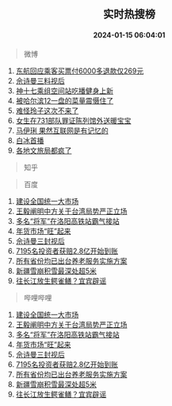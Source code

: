 <div align="center"><h2>实时热搜榜</h2><h4>2024-01-15 06:04:01</h4></div>

> 微博  

1. [东航回应乘客买票付6000多退款仅269元](https://s.weibo.com/weibo?q=%23%E4%B8%9C%E8%88%AA%E5%9B%9E%E5%BA%94%E4%B9%98%E5%AE%A2%E4%B9%B0%E7%A5%A8%E4%BB%986000%E5%A4%9A%E9%80%80%E6%AC%BE%E4%BB%85269%E5%85%83%23&t=31&band_rank=1&Refer=top)<br />
2. [佘诗曼三料视后](https://s.weibo.com/weibo?q=%E4%BD%98%E8%AF%97%E6%9B%BC%E4%B8%89%E6%96%99%E8%A7%86%E5%90%8E&t=31&band_rank=2&Refer=top)<br />
3. [神十七乘组空间站吃播健身上新](https://s.weibo.com/weibo?q=%23%E7%A5%9E%E5%8D%81%E4%B8%83%E4%B9%98%E7%BB%84%E7%A9%BA%E9%97%B4%E7%AB%99%E5%90%83%E6%92%AD%E5%81%A5%E8%BA%AB%E4%B8%8A%E6%96%B0%23&t=31&band_rank=3&Refer=top)<br />
4. [被哈尔滨12一盘的菜量震慑住了](https://s.weibo.com/weibo?q=%23%E8%A2%AB%E5%93%88%E5%B0%94%E6%BB%A812%E4%B8%80%E7%9B%98%E7%9A%84%E8%8F%9C%E9%87%8F%E9%9C%87%E6%85%91%E4%BD%8F%E4%BA%86%23&t=31&band_rank=4&Refer=top)<br />
5. [难怪玲子这次不来了](https://s.weibo.com/weibo?q=%E9%9A%BE%E6%80%AA%E7%8E%B2%E5%AD%90%E8%BF%99%E6%AC%A1%E4%B8%8D%E6%9D%A5%E4%BA%86&t=31&band_rank=5&Refer=top)<br />
6. [女生在731部队罪证陈列馆外送暖宝宝](https://s.weibo.com/weibo?q=%23%E5%A5%B3%E7%94%9F%E5%9C%A8731%E9%83%A8%E9%98%9F%E7%BD%AA%E8%AF%81%E9%99%88%E5%88%97%E9%A6%86%E5%A4%96%E9%80%81%E6%9A%96%E5%AE%9D%E5%AE%9D%23&t=31&band_rank=6&Refer=top)<br />
7. [马伊琍 果然互联网是有记忆的](https://s.weibo.com/weibo?q=%E9%A9%AC%E4%BC%8A%E7%90%8D%20%E6%9E%9C%E7%84%B6%E4%BA%92%E8%81%94%E7%BD%91%E6%98%AF%E6%9C%89%E8%AE%B0%E5%BF%86%E7%9A%84&t=31&band_rank=7&Refer=top)<br />
8. [白冰首播](https://s.weibo.com/weibo?q=%E7%99%BD%E5%86%B0%E9%A6%96%E6%92%AD&t=31&band_rank=8&Refer=top)<br />
9. [各地文旅局都疯了](https://s.weibo.com/weibo?q=%E5%90%84%E5%9C%B0%E6%96%87%E6%97%85%E5%B1%80%E9%83%BD%E7%96%AF%E4%BA%86&t=31&band_rank=9&Refer=top)<br />

> 知乎  


> 百度  

1. [建设全国统一大市场](https://www.baidu.com/s?wd=%E5%BB%BA%E8%AE%BE%E5%85%A8%E5%9B%BD%E7%BB%9F%E4%B8%80%E5%A4%A7%E5%B8%82%E5%9C%BA&sa=fyb_news&rsv_dl=fyb_news)<br />
2. [王毅阐明中方关于台湾局势严正立场](https://www.baidu.com/s?wd=%E7%8E%8B%E6%AF%85%E9%98%90%E6%98%8E%E4%B8%AD%E6%96%B9%E5%85%B3%E4%BA%8E%E5%8F%B0%E6%B9%BE%E5%B1%80%E5%8A%BF%E4%B8%A5%E6%AD%A3%E7%AB%8B%E5%9C%BA&sa=fyb_news&rsv_dl=fyb_news)<br />
3. [多名“将军”在洛阳高铁站霸气接站](https://www.baidu.com/s?wd=%E5%A4%9A%E5%90%8D%E2%80%9C%E5%B0%86%E5%86%9B%E2%80%9D%E5%9C%A8%E6%B4%9B%E9%98%B3%E9%AB%98%E9%93%81%E7%AB%99%E9%9C%B8%E6%B0%94%E6%8E%A5%E7%AB%99&sa=fyb_news&rsv_dl=fyb_news)<br />
4. [年货市场“旺”起来](https://www.baidu.com/s?wd=%E5%B9%B4%E8%B4%A7%E5%B8%82%E5%9C%BA%E2%80%9C%E6%97%BA%E2%80%9D%E8%B5%B7%E6%9D%A5&sa=fyb_news&rsv_dl=fyb_news)<br />
5. [佘诗曼三封视后](https://www.baidu.com/s?wd=%E4%BD%98%E8%AF%97%E6%9B%BC%E4%B8%89%E5%B0%81%E8%A7%86%E5%90%8E&sa=fyb_news&rsv_dl=fyb_news)<br />
6. [7195名投资者获赔2.8亿开始到账](https://www.baidu.com/s?wd=7195%E5%90%8D%E6%8A%95%E8%B5%84%E8%80%85%E8%8E%B7%E8%B5%942.8%E4%BA%BF%E5%BC%80%E5%A7%8B%E5%88%B0%E8%B4%A6&sa=fyb_news&rsv_dl=fyb_news)<br />
7. [所有省份均已出台养老服务实施方案](https://www.baidu.com/s?wd=%E6%89%80%E6%9C%89%E7%9C%81%E4%BB%BD%E5%9D%87%E5%B7%B2%E5%87%BA%E5%8F%B0%E5%85%BB%E8%80%81%E6%9C%8D%E5%8A%A1%E5%AE%9E%E6%96%BD%E6%96%B9%E6%A1%88&sa=fyb_news&rsv_dl=fyb_news)<br />
8. [新疆雪崩积雪最深处超5米](https://www.baidu.com/s?wd=%E6%96%B0%E7%96%86%E9%9B%AA%E5%B4%A9%E7%A7%AF%E9%9B%AA%E6%9C%80%E6%B7%B1%E5%A4%84%E8%B6%855%E7%B1%B3&sa=fyb_news&rsv_dl=fyb_news)<br />
9. [往长江放生鳄雀鳝？宜宾辟谣](https://www.baidu.com/s?wd=%E5%BE%80%E9%95%BF%E6%B1%9F%E6%94%BE%E7%94%9F%E9%B3%84%E9%9B%80%E9%B3%9D%EF%BC%9F%E5%AE%9C%E5%AE%BE%E8%BE%9F%E8%B0%A3&sa=fyb_news&rsv_dl=fyb_news)<br />

> 哔哩哔哩  

1. [建设全国统一大市场](https://www.baidu.com/s?wd=%E5%BB%BA%E8%AE%BE%E5%85%A8%E5%9B%BD%E7%BB%9F%E4%B8%80%E5%A4%A7%E5%B8%82%E5%9C%BA&sa=fyb_news&rsv_dl=fyb_news)<br />
2. [王毅阐明中方关于台湾局势严正立场](https://www.baidu.com/s?wd=%E7%8E%8B%E6%AF%85%E9%98%90%E6%98%8E%E4%B8%AD%E6%96%B9%E5%85%B3%E4%BA%8E%E5%8F%B0%E6%B9%BE%E5%B1%80%E5%8A%BF%E4%B8%A5%E6%AD%A3%E7%AB%8B%E5%9C%BA&sa=fyb_news&rsv_dl=fyb_news)<br />
3. [多名“将军”在洛阳高铁站霸气接站](https://www.baidu.com/s?wd=%E5%A4%9A%E5%90%8D%E2%80%9C%E5%B0%86%E5%86%9B%E2%80%9D%E5%9C%A8%E6%B4%9B%E9%98%B3%E9%AB%98%E9%93%81%E7%AB%99%E9%9C%B8%E6%B0%94%E6%8E%A5%E7%AB%99&sa=fyb_news&rsv_dl=fyb_news)<br />
4. [年货市场“旺”起来](https://www.baidu.com/s?wd=%E5%B9%B4%E8%B4%A7%E5%B8%82%E5%9C%BA%E2%80%9C%E6%97%BA%E2%80%9D%E8%B5%B7%E6%9D%A5&sa=fyb_news&rsv_dl=fyb_news)<br />
5. [佘诗曼三封视后](https://www.baidu.com/s?wd=%E4%BD%98%E8%AF%97%E6%9B%BC%E4%B8%89%E5%B0%81%E8%A7%86%E5%90%8E&sa=fyb_news&rsv_dl=fyb_news)<br />
6. [7195名投资者获赔2.8亿开始到账](https://www.baidu.com/s?wd=7195%E5%90%8D%E6%8A%95%E8%B5%84%E8%80%85%E8%8E%B7%E8%B5%942.8%E4%BA%BF%E5%BC%80%E5%A7%8B%E5%88%B0%E8%B4%A6&sa=fyb_news&rsv_dl=fyb_news)<br />
7. [所有省份均已出台养老服务实施方案](https://www.baidu.com/s?wd=%E6%89%80%E6%9C%89%E7%9C%81%E4%BB%BD%E5%9D%87%E5%B7%B2%E5%87%BA%E5%8F%B0%E5%85%BB%E8%80%81%E6%9C%8D%E5%8A%A1%E5%AE%9E%E6%96%BD%E6%96%B9%E6%A1%88&sa=fyb_news&rsv_dl=fyb_news)<br />
8. [新疆雪崩积雪最深处超5米](https://www.baidu.com/s?wd=%E6%96%B0%E7%96%86%E9%9B%AA%E5%B4%A9%E7%A7%AF%E9%9B%AA%E6%9C%80%E6%B7%B1%E5%A4%84%E8%B6%855%E7%B1%B3&sa=fyb_news&rsv_dl=fyb_news)<br />
9. [往长江放生鳄雀鳝？宜宾辟谣](https://www.baidu.com/s?wd=%E5%BE%80%E9%95%BF%E6%B1%9F%E6%94%BE%E7%94%9F%E9%B3%84%E9%9B%80%E9%B3%9D%EF%BC%9F%E5%AE%9C%E5%AE%BE%E8%BE%9F%E8%B0%A3&sa=fyb_news&rsv_dl=fyb_news)<br />

